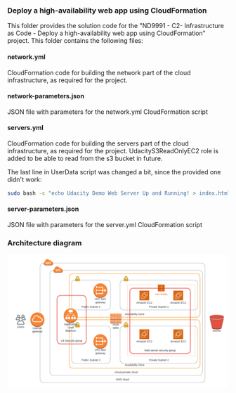 ### Deploy a high-availability web app using CloudFormation
This folder provides the solution code for the "ND9991 - C2- Infrastructure as Code - Deploy a high-availability web app using CloudFormation" project. This folder contains the following files:

#### network.yml
CloudFormation code for building the network part of the cloud infrastructure, as required for the project. 

#### network-parameters.json
JSON file with parameters for the network.yml CloudFormation script

#### servers.yml
CloudFormation code for building the servers part of the cloud infrastructure, as required for the project. UdacityS3ReadOnlyEC2 role is added to be able to read from the s3 bucket in future.

The last line in UserData script was changed a bit, since the provided one didn't work:
```bash
sudo bash -c "echo Udacity Demo Web Server Up and Running! > index.html"
```

#### server-parameters.json
JSON file with parameters for the server.yml CloudFormation script

### Architecture diagram

![](final-challange.png)
